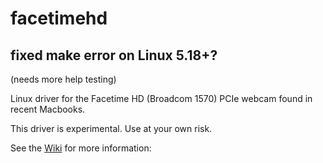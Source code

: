 facetimehd
==========

## fixed make error on Linux 5.18+?
(needs more help testing)

Linux driver for the Facetime HD (Broadcom 1570) PCIe webcam
found in recent Macbooks.

This driver is experimental. Use at your own risk.

See the [Wiki][wiki] for more information:

[wiki]: https://github.com/patjak/bcwc_pcie/wiki
